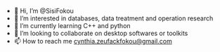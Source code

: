 - 👋 Hi, I’m @SisiFokou
- 👀 I’m interested in databases, data treatment and operation research
- 🌱 I’m currently learning C++ and python
- 💞️ I’m looking to collaborate on desktop softwares or toolkits
- 📫 How to reach me <cynthia.zeufackfokou@gmail.com>

<!---
SisiFokou/SisiFokou is a ✨ special ✨ repository because its `README.md` (this file) appears on your GitHub profile.
You can click the Preview link to take a look at your changes.
--->
